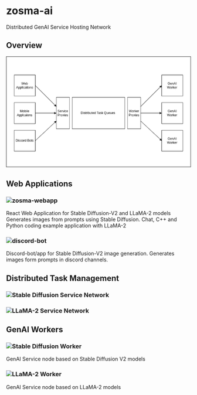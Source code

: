 # zosma-ai
Distributed GenAI Service Hosting Network

## Overview
![Architecture](https://github.com/zosma-ai/.github/blob/main/profile/overview.drawio.png)

## Web Applications
### ![zosma-webapp](https://github.com/zosma-ai/zosma-webapp)  
React Web Application for Stable Diffusion-V2 and LLaMA-2 models
Generates images from prompts using Stable Diffusion. Chat,  C++ and Python coding example application with LLaMA-2
### ![discord-bot](https://github.com/zosma-ai/zosma-discord-bot)
Discord-bot/app for Stable Diffusion-V2 image generation. Generates images form prompts in discord channels.

## Distributed Task Management
### ![Stable Diffusion Service Network](https://github.com/zosma-ai/zosma-sd-server)

### ![LLaMA-2 Service Network](https://github.com/zosma-ai/zosma-llama2-server)

## GenAI Workers
### ![Stable Diffusion Worker](https://github.com/zosma-ai/zosma-sd-worker)
GenAI Service node based on Stable Diffusion V2 models

### ![LLaMA-2 Worker](https://github.com/zosma-ai/zosma-llama2-worker)
GenAI Service node based on LLaMA-2 models
